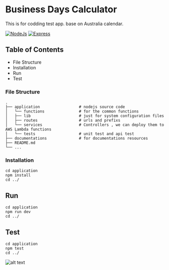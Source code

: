 # Business Days Calculator
This  is for codding test app. base on Australia calendar.

[![NodeJs](https://img.shields.io/badge/nodejs-v16.14.2-green)](https://github.com/helloakn/nodejs-express-business-days-calculator) 
[![Express](https://img.shields.io/badge/express-v^4.17.3-green)](https://github.com/helloakn/nodejs-express-business-days-calculator) 

## Table of Contents
- File Structure
- Installation
- Run
- Test

### File Structure
```nth
.
├── application                 # nodejs source code
│   └── functions               # for the common functions
│   ├── lib                     # just for system configuration files
│   ├── routes                  # urls and prefixs
│   └── services                # Controllers , we can deploy them to AWS Lambda functions
│   └── tests                   # unit test and api test
├── documentations              # for documentations resources
├── README.md              
└── ...
```
### Installation
```shell
cd application
npm install
cd ../
```
## Run
```shell
cd application
npm run dev
cd ../
```
## Test
```shell
cd application
npm test
cd ../
```
![alt text](resource/unit.test.ss.png)